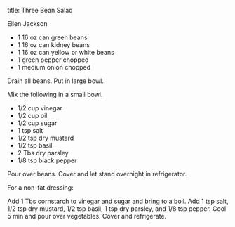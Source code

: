 title: Three Bean Salad

Ellen Jackson

* 1 16 oz can green beans
* 1 16 oz can kidney beans
* 1 16 oz can yellow or white beans
* 1 green pepper chopped 
* 1 medium onion chopped

Drain all beans.  Put in large bowl.

Mix the following in a small bowl.

* 1/2 cup vinegar
* 1/2 cup oil 
* 1/2 cup sugar
* 1 tsp salt
* 1/2 tsp dry mustard
* 1/2 tsp basil
* 2 Tbs dry parsley
* 1/8 tsp black pepper

Pour over beans.  Cover and let stand overnight in refrigerator.

For a non-fat dressing:

Add 1 Tbs cornstarch to vinegar and sugar and bring to a boil.  Add 1 tsp salt, 1/2 tsp dry mustard, 1/2 tsp basil, 1 tsp dry parsley, and 1/8 tsp pepper.  Cool 5 min and pour over vegetables.  Cover and refrigerate.
